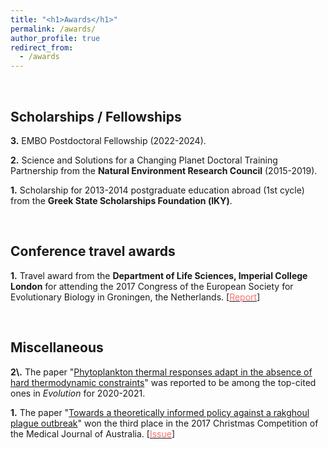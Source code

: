 ```yaml
---
title: "<h1>Awards</h1>"
permalink: /awards/
author_profile: true
redirect_from: 
  - /awards
---
```


<br>
<h2><b>Scholarships / Fellowships</b></h2>

<b>3\.</b> EMBO Postdoctoral Fellowship (2022-2024).

<b>2\.</b> Science and Solutions for a Changing Planet Doctoral Training
Partnership from the <b>Natural Environment Research Council</b> (2015-2019).

<b>1\.</b> Scholarship for 2013-2014 postgraduate education abroad (1st cycle)
from the <b>Greek State Scholarships Foundation (ΙΚΥ)</b>.

<br>
<h2><b>Conference travel awards</b></h2>

<b>1\.</b> Travel award from the <b>Department of Life Sciences, Imperial 
College London</b> for attending the 2017 Congress of the European 
Society for Evolutionary Biology in Groningen, the Netherlands. 
\[[<span class="underline-on-hover" style="color:#FF6F6F">Report</span>](https://www.imperial.ac.uk/media/imperial-college/faculty-of-natural-sciences/department-of-life-sciences/public/dols-travel-awards/reports/Kontopoulos_DG_2017_report.pdf)\]

<br>
<h2><b>Miscellaneous</b></h2>
<b>2\.</b> The paper 
"<a href='../publications/09_Phytoplankton_thermal_responses_adapt'>Phytoplankton 
thermal responses adapt in the absence of hard thermodynamic constraints</a>"
was reported to be among the top-cited ones in <i>Evolution</i> for 2020-2021.

<b>1\.</b> The paper 
"<a href='../publications/5_Towards_a_theoretically_informed'>Towards a 
theoretically informed policy against a rakghoul plague outbreak</a>" 
won the third place in the 2017 Christmas Competition of the 
Medical Journal of Australia. 
\[[<span class="underline-on-hover" style="color:#FF6F6F">Issue</span>](https://www.mja.com.au/journal/2017/207/11)\]

